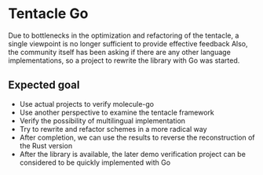 # Tentacle Go

Due to bottlenecks in the optimization and refactoring of the tentacle, a single viewpoint is no longer sufficient to provide effective feedback Also, the community itself has been asking if there are any other language implementations, so a project to rewrite the library with Go was started.

## Expected goal
- Use actual projects to verify molecule-go
- Use another perspective to examine the tentacle framework
- Verify the possibility of multilingual implementation
- Try to rewrite and refactor schemes in a more radical way
- After completion, we can use the results to reverse the reconstruction of the Rust version
- After the library is available, the later demo verification project can be considered to be quickly implemented with Go
